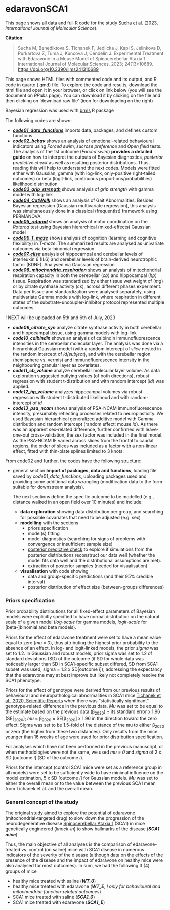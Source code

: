 # edaravonSCA1
This page shows all data and full [R](https://www.r-project.org/) code for the study [Sucha et al.](https://www.mdpi.com/1422-0067/24/13/10689) (2023, *International Journal of Molecular Science*).

**Citation**: 
> Sucha M, Benediktova S, Tichanek F, Jedlicka J, Kapl S, Jelinkova D, Purkartova Z, Tuma J, Kuncova J, Cendelin J. Experimental Treatment with Edaravone in a Mouse Model of Spinocerebellar Ataxia 1. International Journal of Molecular Sciences. 2023; 24(13):10689. https://doi.org/10.3390/ijms241310689

This page shows HTML files with commented code and its output, and R code in quarto (.qmd) file. To explore the code and results, download the html file and open it in your browser, or click on link below (you will see the document on *RPubs* page). You can download it by clicking on the file and then clicking on 'download raw file' (icon for downloading on the right)

Bayesian regression was used with [brms](https://cran.r-project.org/web/packages/brms/index.html) R package

The following codes are shown:

- [***code01_data_functions***](https://rpubs.com/filip_tichanek/edaSCA_code01) imports data, packages, and defines custom functions
- [***code02_behav***](https://rpubs.com/filip_tichanek/edaSCA_code02) shows an analysis of emotional-related behavioural indicators using  *Forced swim*, *sucrose preference* and *Open field* tests. The analysis of the 1st outcome (*Forced swim*) **provides a detailed guide** on how to interpret the outputs of Bayesian diagnostics, *posterior predictive check* as well as resulting posterior distributions. Thus, reading this will help to understand the next codes. Models were fitted either with Gaussian, gamma (with log-link, only-positive right-tailed outcomes) or beta (logit-link, continuous proportions/probabilities) likelihood distribution
- [***code03_grip_strength***](https://rpubs.com/filip_tichanek/edaSCA_code03) shows analysis of *grip strength* with gamma model with log-link
- [***code04_CatWalk***](https://rpubs.com/filip_tichanek/edaSCA_code04) shows an analysis of Gait Abnormalities. Besides Bayesian regression (Gaussian multivariate regression), this analysis was simultaneously done in a classical (frequentist) framework using PERMANOVA.
- [***code05_rotarod***](https://rpubs.com/filip_tichanek/edaSCA_code05) shows an analysis of motor coordination on the *Rotarod* test using Bayesian hierarchical (mixed-effects) Gaussian model
- [***code06_T_maze***](https://rpubs.com/filip_tichanek/edaSCA6_code06) shows analysis of cognition (learning and cognitive flexibility) in *T-maze*. The summarized results are analysed as univariate outcomes via beta-binomial regression
- [***code07_elisa***](https://rpubs.com/filip_tichanek/edaSCA_code07) analysis of hippocampal and cerebellar levels of interleukin 6 (IL6) and cerebellar levels of brain-derived neurotrophic factor (BDNF). Analysed via Gaussian regression
- [***code08_mitochondria_respiration***](https://rpubs.com/filip_tichanek/edaSCA_code08) shows an analysis of mitochondrial respiration capacity in both the cerebellar (*cb*) and hippocampal (*hp*) tissue. Respiration was standardized by either tissue wet weight of (*mg*) or by citrate synthase activity (*cs*), across different phases experiment. Data per tissue and standardization were analysed separately, using multivariate Gamma models with log-link, where respiration in different states of the substrate-uncoupler-inhibitor protocol represented multiple outcomes.


! NEXT will be uploaded on 5th and 6th of July, 2023

- ***code09_citrate_syn*** analyze citrate synthase activity in both cerebellar and hippocampal tissue, using gamma models with log-link 
- ***code10_calbindin*** shows an analysis of calbindin immunofluorescence intensities in the cerebellar molecular layer. The analysis was done via a hierarchical Gaussian model (with a random intercept of *slice* nested in the random intercept of *id*/*subject*), and with the cerebellar region (hemisphere vs. vermis) and immunofluorescence intensity in the neighbouring granular layer as covariates. 
- ***code11_cb_volume*** analyze cerebellar molecular layer volume. As data exploration suggested outlying values (of both directions), robust regression with student t-distribution and with random intercept (*id*) was applied.
- ***code12_hp_volume*** analyzes hippocampal volumes via robust regression with student t-distributed likelihood and with random-intercept of *id*
- ***code13_psa_ncam*** shows analysis of PSA-NCAM immunofluorescence intensity, presumably reflecting processes related to neuroplasticity. We used Bayesian hierarchical generalized additive model with Gamma distribution and random intercept (random effect: mouse *id*). As there was an apparent sex-related difference, further confirmed with leave-one-out cross-validation, the sex factor was included in the final model. As the PSA-NCAM IF varied across slices from the frontal to caudal regions, the order of slices was included as a factor with a non-linear effect, fitted with thin-plate splines limited to 3 knots.

From code02 and further, the codes have the following structure:

- general section **Import of packages, data and functions**, loading file saved by *code01_data_functions*, uploading packages used and providing some additional data wrangling (modification data to the form suitable for downstream analysis). 

  The next sections define the specific outcome to be modelled (e.g., distance walked in an open field over 10 minutes) and include:
  - **data exploration** showing data distribution per group, and searching for possible covariates that need to be adjusted (e.g. sex)
  - **modelling** with the sections
      - priors specification
      - model(s) fitting
      - model diagnostics (searching for signs of problems with convergence or insufficient sample size)
      - [posterior predictive check](https://cran.r-project.org/web/packages/bayesplot/vignettes/graphical-ppcs.html) to explore if simulations from the posterior distributions reconstruct our data well (whether the model fits data well and the distributional assumptions are met).
      - extraction of posterior samples (needed for visualisation)
  - **visualisation** with code showing
      - data and group-specific predictions (and their 95% credible interval)
      - posterior distribution of effect size (between-groups differences)
    

### Priors specification

Prior probability distributions for all fixed-effect parameters of Bayesian models were explicitly specified to have normal distribution on the natural scale of a given model (*log-scale* for gamma models, *logit-scale* for [beta-]binomial and beta models).

Priors for the effect of edaravone treatment were set to have a mean value equal to zero (*mu = 0*), thus attributing the highest prior probability to the absence of an effect. In log- and logit-linked models, the prior *sigma* was set to 1.2. In Gaussian and robust models, prior sigma was set to 1.2 of standard deviations (SD) of the outcome (if SD for whole data was noticeably larger than SD in SCA1-specific subset differed, SD from SCA1 subset was used; sigma = 1.2 x SD[outcome *i*]), addressing the expectancy that the edaravone may at best improve but likely not completely resolve the SCA1 phenotype. 

Priors for the effect of genotype were derived from our previous results of behavioural and neuropathological abnormalities in SCA1 mice [Tichanek et al., 2020, Scientific Reports](https://www.nature.com/articles/s41598-020-62308-0) when there was “statistically significant” genotype-related difference in the previous data. *Mu* was set to be equal to the estimate based on the previous data (β<sub>2020</sub>) ± its standard error x 1.96 (SE[<sub>2020</sub>]; *mu* = β<sub>2020</sub>  ±  SE[β<sub>2020</sub>] x 1.96 in the direction toward the zero effect. Sigma was set to be 1.5-fold of the distance of the mu to either β<sub>2020</sub> or zero (the higher from these two distances). Only results from the mice younger than 16 weeks of age were used for prior distribution specification. 

For analyses which have not been performed in the previous manuscript, or when methodologies were not the same, we used  *mu = 0* and *sigma* of 2 x SD [outcome *i*] (SD of the outcome *i*).

Priors for the intercept (control SCA1 mice were set as a reference group in all models) were set to be sufficiently wide to have minimal influence on the model estimation, 5 x SD [outcome *i*] for Gaussian models. *Mu* was set to either the overall mean or to the value between the previous SCA1 mean from Tichanek et al. and the overall mean. 


### General concept of the study 

The original study aimed to explore the potential of edaravone (mitochondrial-targeted drug) to slow down the progression of the neurodegenerative disease [Spinocerebellar Ataxia 1](https://en.wikipedia.org/wiki/Spinocerebellar_ataxia_type_1) (SCA1) in mice genetically engineered (*knock-in*) to show hallmarks of the disease (***SCA1 mice***)

Thus, the main objective of all analyses is the comparison of edaravone-treated vs. control (on saline) mice with SCA1 disease in numerous indicators of the severity of the disease (although data on the effects of the presence of the disease and the impact of edaravone on healthy mice were also analysed for most outcomes). In sum, we had the following 3 (4) groups of mice

- healthy mice treated with saline (***WT_0***)
- healthy mice treated with edaravone (***WT_E***, *! only for behavioural and mitochondrial-function-related outcomes*)
- SCA1 mice treated with saline (***SCA1_0***)
- SCA1 mice treated with edaravone (***SCA1_E***)
